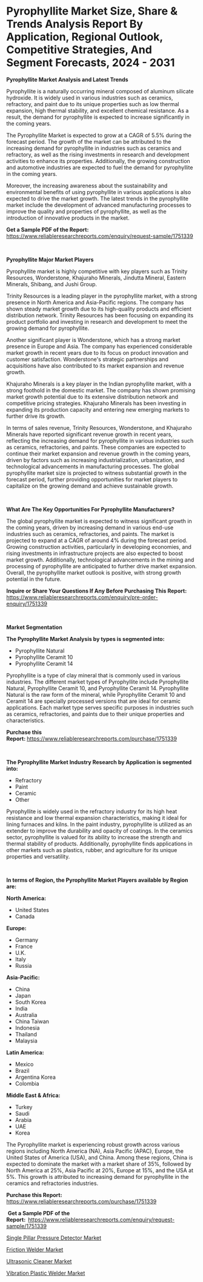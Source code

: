 <p><h1>Pyrophyllite Market Size, Share & Trends Analysis Report By Application, Regional Outlook, Competitive Strategies, And Segment Forecasts, 2024 - 2031</h1></p><p><strong>Pyrophyllite Market Analysis and Latest Trends</strong></p>
<p><p>Pyrophyllite is a naturally occurring mineral composed of aluminum silicate hydroxide. It is widely used in various industries such as ceramics, refractory, and paint due to its unique properties such as low thermal expansion, high thermal stability, and excellent chemical resistance. As a result, the demand for pyrophyllite is expected to increase significantly in the coming years.</p><p>The Pyrophyllite Market is expected to grow at a CAGR of 5.5% during the forecast period. The growth of the market can be attributed to the increasing demand for pyrophyllite in industries such as ceramics and refractory, as well as the rising investments in research and development activities to enhance its properties. Additionally, the growing construction and automotive industries are expected to fuel the demand for pyrophyllite in the coming years.</p><p>Moreover, the increasing awareness about the sustainability and environmental benefits of using pyrophyllite in various applications is also expected to drive the market growth. The latest trends in the pyrophyllite market include the development of advanced manufacturing processes to improve the quality and properties of pyrophyllite, as well as the introduction of innovative products in the market.</p></p>
<p><strong>Get a Sample PDF of the Report:&nbsp;</strong> <a href="https://www.reliableresearchreports.com/enquiry/request-sample/1751339">https://www.reliableresearchreports.com/enquiry/request-sample/1751339</a></p>
<p>&nbsp;</p>
<p><strong>Pyrophyllite Major Market Players</strong></p>
<p><p>Pyrophyllite market is highly competitive with key players such as Trinity Resources, Wonderstone, Khajuraho Minerals, Jindutta Mineral, Eastern Minerals, Shibang, and Jushi Group. </p><p>Trinity Resources is a leading player in the pyrophyllite market, with a strong presence in North America and Asia-Pacific regions. The company has shown steady market growth due to its high-quality products and efficient distribution network. Trinity Resources has been focusing on expanding its product portfolio and investing in research and development to meet the growing demand for pyrophyllite.</p><p>Another significant player is Wonderstone, which has a strong market presence in Europe and Asia. The company has experienced considerable market growth in recent years due to its focus on product innovation and customer satisfaction. Wonderstone's strategic partnerships and acquisitions have also contributed to its market expansion and revenue growth.</p><p>Khajuraho Minerals is a key player in the Indian pyrophyllite market, with a strong foothold in the domestic market. The company has shown promising market growth potential due to its extensive distribution network and competitive pricing strategies. Khajuraho Minerals has been investing in expanding its production capacity and entering new emerging markets to further drive its growth.</p><p>In terms of sales revenue, Trinity Resources, Wonderstone, and Khajuraho Minerals have reported significant revenue growth in recent years, reflecting the increasing demand for pyrophyllite in various industries such as ceramics, refractories, and paints. These companies are expected to continue their market expansion and revenue growth in the coming years, driven by factors such as increasing industrialization, urbanization, and technological advancements in manufacturing processes. The global pyrophyllite market size is projected to witness substantial growth in the forecast period, further providing opportunities for market players to capitalize on the growing demand and achieve sustainable growth.</p></p>
<p>&nbsp;</p>
<p><strong>What Are The Key Opportunities For Pyrophyllite Manufacturers?</strong></p>
<p><p>The global pyrophyllite market is expected to witness significant growth in the coming years, driven by increasing demand in various end-use industries such as ceramics, refractories, and paints. The market is projected to expand at a CAGR of around 4% during the forecast period. Growing construction activities, particularly in developing economies, and rising investments in infrastructure projects are also expected to boost market growth. Additionally, technological advancements in the mining and processing of pyrophyllite are anticipated to further drive market expansion. Overall, the pyrophyllite market outlook is positive, with strong growth potential in the future.</p></p>
<p><strong>Inquire or Share Your Questions If Any Before Purchasing This Report:</strong> <a href="https://www.reliableresearchreports.com/enquiry/pre-order-enquiry/1751339">https://www.reliableresearchreports.com/enquiry/pre-order-enquiry/1751339</a></p>
<p>&nbsp;</p>
<p><strong>Market Segmentation</strong></p>
<p><strong>The Pyrophyllite Market Analysis by types is segmented into:</strong></p>
<p><ul><li>Pyrophyllite Natural</li><li>Pyrophyllite Ceramit 10</li><li>Pyrophyllite Ceramit 14</li></ul></p>
<p><p>Pyrophyllite is a type of clay mineral that is commonly used in various industries. The different market types of Pyrophyllite include Pyrophyllite Natural, Pyrophyllite Ceramit 10, and Pyrophyllite Ceramit 14. Pyrophyllite Natural is the raw form of the mineral, while Pyrophyllite Ceramit 10 and Ceramit 14 are specially processed versions that are ideal for ceramic applications. Each market type serves specific purposes in industries such as ceramics, refractories, and paints due to their unique properties and characteristics.</p></p>
<p><strong>Purchase this Report:&nbsp;</strong><a href="https://www.reliableresearchreports.com/purchase/1751339">https://www.reliableresearchreports.com/purchase/1751339</a></p>
<p>&nbsp;</p>
<p><strong>The Pyrophyllite Market Industry Research by Application is segmented into:</strong></p>
<p><ul><li>Refractory</li><li>Paint</li><li>Ceramic</li><li>Other</li></ul></p>
<p><p>Pyrophyllite is widely used in the refractory industry for its high heat resistance and low thermal expansion characteristics, making it ideal for lining furnaces and kilns. In the paint industry, pyrophyllite is utilized as an extender to improve the durability and opacity of coatings. In the ceramics sector, pyrophyllite is valued for its ability to increase the strength and thermal stability of products. Additionally, pyrophyllite finds applications in other markets such as plastics, rubber, and agriculture for its unique properties and versatility.</p></p>
<p>&nbsp;</p>
<p><strong>In terms of Region, the Pyrophyllite Market Players available by Region are:</strong></p>
<p>
    <p> <strong> North America: </strong>
        <ul>
            <li>United States</li>
            <li>Canada</li>
        </ul>
        </p> 
    <p> <strong> Europe: </strong>
        <ul>
            <li>Germany</li>
            <li>France</li>
            <li>U.K.</li>
            <li>Italy</li>
            <li>Russia</li>
        </ul>
        </p> 
    <p> <strong> Asia-Pacific: </strong>
        <ul>
            <li>China</li>
            <li>Japan</li>
            <li>South Korea</li>
            <li>India</li>
            <li>Australia</li>
            <li>China Taiwan</li>
            <li>Indonesia</li>
            <li>Thailand</li>
            <li>Malaysia</li>
        </ul>
        </p> 
    <p> <strong> Latin America: </strong>
        <ul>
            <li>Mexico</li>
            <li>Brazil</li>
            <li>Argentina Korea</li>
            <li>Colombia</li>
        </ul>
        </p> 
    <p> <strong> Middle East & Africa: </strong>
        <ul>
            <li>Turkey</li>
            <li>Saudi</li>
            <li>Arabia</li>
            <li>UAE</li>
            <li>Korea</li>
        </ul>
    </p>
    </p>
<p><p>The Pyrophyllite market is experiencing robust growth across various regions including North America (NA), Asia Pacific (APAC), Europe, the United States of America (USA), and China. Among these regions, China is expected to dominate the market with a market share of 35%, followed by North America at 25%, Asia Pacific at 20%, Europe at 15%, and the USA at 5%. This growth is attributed to increasing demand for pyrophyllite in the ceramics and refractories industries.</p></p>
<p><strong>Purchase this Report: </strong><a href="https://www.reliableresearchreports.com/purchase/1751339">https://www.reliableresearchreports.com/purchase/1751339</a></p>
<p>&nbsp;<strong>Get a Sample PDF of the Report:&nbsp;&nbsp;</strong><a href="https://www.reliableresearchreports.com/enquiry/request-sample/1751339">https://www.reliableresearchreports.com/enquiry/request-sample/1751339</a></p>
<p><strong></strong></p>
<p><p><a href="https://picayune-night-cbd.notion.site/Single-Pillar-Pressure-Detector-Market-Offer-Valuable-Insights-into-Market-Size-Market-Share-Marke-afc0e4ee201a42f799f93a9c28634a92">Single Pillar Pressure Detector Market</a></p><p><a href="https://view.publitas.com/reportprime-1/friction-welder-market-growth-market-trends-covid-19-impact-and-forecasts-for-period-from-2023-2030/">Friction Welder Market</a></p><p><a href="https://view.publitas.com/reportprime-1/ultrasonic-cleaner-market-size-and-examines-its-market-scope-with-a-primary-focus-on-growth-opportunities-and-forecasted-trends-spanning-from-2023-to-2030/">Ultrasonic Cleaner Market</a></p><p><a href="https://view.publitas.com/reportprime-1/vibration-plastic-welder-market-research-report-provides-critical-insights-that-can-help-shape-business-development-and-investment-strategies/">Vibration Plastic Welder Market</a></p></p>